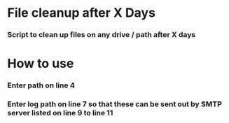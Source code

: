 # File cleanup after X Days
### Script to clean up files on any drive / path after X days
# How to use
### Enter path on line 4
### Enter log path on line 7 so that these can be sent out by SMTP server listed on line 9 to line 11 